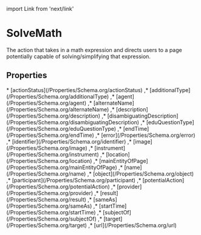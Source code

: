 import Link from 'next/link'

# SolveMath

The action that takes in a math expression and directs users to a page potentially capable of solving/simplifying that expression.

## Properties

<Grid>
* [actionStatus](/Properties/Schema.org/actionStatus)
,* [additionalType](/Properties/Schema.org/additionalType)
,* [agent](/Properties/Schema.org/agent)
,* [alternateName](/Properties/Schema.org/alternateName)
,* [description](/Properties/Schema.org/description)
,* [disambiguatingDescription](/Properties/Schema.org/disambiguatingDescription)
,* [eduQuestionType](/Properties/Schema.org/eduQuestionType)
,* [endTime](/Properties/Schema.org/endTime)
,* [error](/Properties/Schema.org/error)
,* [identifier](/Properties/Schema.org/identifier)
,* [image](/Properties/Schema.org/image)
,* [instrument](/Properties/Schema.org/instrument)
,* [location](/Properties/Schema.org/location)
,* [mainEntityOfPage](/Properties/Schema.org/mainEntityOfPage)
,* [name](/Properties/Schema.org/name)
,* [object](/Properties/Schema.org/object)
,* [participant](/Properties/Schema.org/participant)
,* [potentialAction](/Properties/Schema.org/potentialAction)
,* [provider](/Properties/Schema.org/provider)
,* [result](/Properties/Schema.org/result)
,* [sameAs](/Properties/Schema.org/sameAs)
,* [startTime](/Properties/Schema.org/startTime)
,* [subjectOf](/Properties/Schema.org/subjectOf)
,* [target](/Properties/Schema.org/target)
,* [url](/Properties/Schema.org/url)

</Grid>

